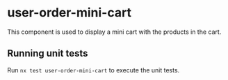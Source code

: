 # user-order-mini-cart

This component is used to display a mini cart with the products in the cart.

## Running unit tests

Run `nx test user-order-mini-cart` to execute the unit tests.
